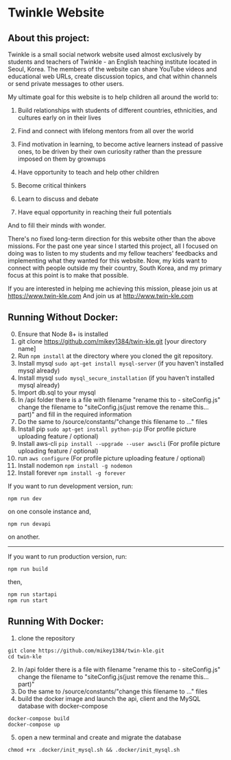 # Twinkle Website

## About this project:

Twinkle is a small social network website used almost exclusively by students and teachers of Twinkle - an English teaching institute located in Seoul, Korea. The members of the website can share YouTube videos and educational web URLs, create discussion topics, and chat within channels or send private messages to other users.

My ultimate goal for this website is to help children all around the world to:

1. Build relationships with students of different countries, ethnicities, and cultures early on in their lives

2. Find and connect with lifelong mentors from all over the world

3. Find motivation in learning, to become active learners instead of passive ones, to be driven by their own curiosity rather than the pressure imposed on them by grownups

4. Have opportunity to teach and help other children

5. Become critical thinkers

6. Learn to discuss and debate

7. Have equal opportunity in reaching their full potentials

And to fill their minds with wonder.

There's no fixed long-term direction for this website other than the above missions. For the past one year since I started this project, all I focused on doing was to listen to my students and my fellow teachers' feedbacks and implementing what they wanted for this website. Now, my kids want to connect with people outside my their country, South Korea, and my primary focus at this point is to make that possible.

If you are interested in helping me achieving this mission, please join us at https://www.twin-kle.com
And join us at http://www.twin-kle.com

## Running Without Docker:
0. Ensure that Node 8+ is installed
1. git clone https://github.com/mikey1384/twin-kle.git [your directory name]
2. Run `npm install` at the directory where you cloned the git repository.
3. Install mysql `sudo apt-get install mysql-server` (if you haven't installed mysql already)
4. Install mysql `sudo mysql_secure_installation` (if you haven't installed mysql already)
5. Import db.sql to your mysql
6. In /api folder there is a file with filename "rename this to - siteConfig.js" change the filename to "siteConfig.js(just remove the rename this... part)" and fill in the required information
7. Do the same to /source/constants/"change this filename to ..." files
8. Install pip `sudo apt-get install python-pip` (For profile picture uploading feature / optional)
9. Install aws-cli `pip install --upgrade --user awscli` (For profile picture uploading feature / optional)
10. run `aws configure` (For profile picture uploading feature / optional)
11. Install nodemon `npm install -g nodemon`
12. Install forever `npm install -g forever`

If you want to run development version, run:
```shell
npm run dev
```
on one console instance and,
```shell
npm run devapi
```
on another.

---
If you want to run production version, run:
```shell
npm run build
```
then,
```shell
npm run startapi
npm run start
```


## Running With Docker:

1. clone the repository
```
git clone https://github.com/mikey1384/twin-kle.git
cd twin-kle
```
2. In /api folder there is a file with filename "rename this to - siteConfig.js" change the filename to "siteConfig.js(just remove the rename this... part)"
3. Do the same to /source/constants/"change this filename to ..." files
4. build the docker image and launch the api, client and the MySQL database with docker-compose
```
docker-compose build
docker-compose up
```
5. open a new terminal and create and migrate the database
```
chmod +rx .docker/init_mysql.sh && .docker/init_mysql.sh
```

